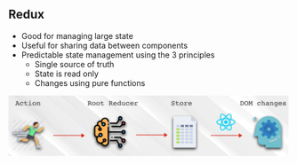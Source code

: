 ## Redux
- Good for managing large state
- Useful for sharing data between components
- Predictable state management using the 3 principles
  - Single source of truth
  - State is read only
  - Changes using pure functions

<img src="imgs/Redux_Flow.png" width="600" alt="Redux  Flow">